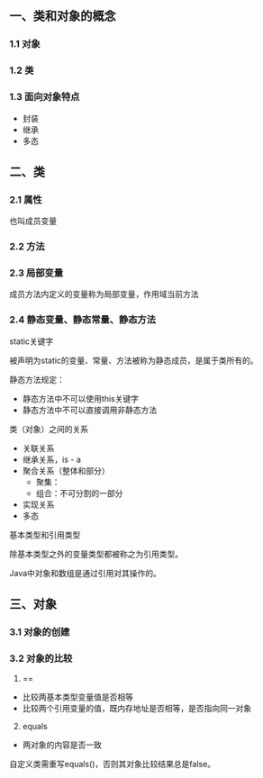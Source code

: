 ## 一、类和对象的概念

### 1.1 对象

### 1.2 类

### 1.3 面向对象特点

- 封装
- 继承
- 多态

##  二、类

### 2.1 属性

也叫成员变量

### 2.2 方法



### 2.3 局部变量

成员方法内定义的变量称为局部变量，作用域当前方法

### 2.4 静态变量、静态常量、静态方法

static关键字

被声明为static的变量、常量、方法被称为静态成员，是属于类所有的。

静态方法规定：

- 静态方法中不可以使用this关键字
- 静态方法中不可以直接调用非静态方法



类（对象）之间的关系

- 关联关系
- 继承关系，is - a
- 聚合关系（整体和部分）
  - 聚集：
  - 组合：不可分割的一部分
- 实现关系
- 多态



基本类型和引用类型

除基本类型之外的变量类型都被称之为引用类型。

Java中对象和数组是通过引用对其操作的。



## 三、对象

### 3.1 对象的创建

### 3.2 对象的比较

1. ==

- 比较两基本类型变量值是否相等
- 比较两个引用变量的值，既内存地址是否相等，是否指向同一对象

2. equals

- 两对象的内容是否一致

自定义类需重写equals()，否则其对象比较结果总是false。



